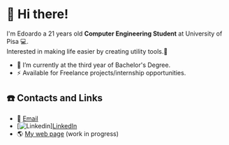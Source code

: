 # :wave: Hi there!
I'm Edoardo a 21 years old **Computer Engineering Student** at University of Pisa :computer:.\
Interested in making life easier by creating utility tools.:milky_way:

- :telescope: I’m currently at the third year of Bachelor's Degree.
- :zap:  Available for Freelance projects/internship opportunities.

## :phone: Contacts and Links
- :email: [Email](mailto:ruffoli99@gmail.com)
- [![Linkedin](https://i.stack.imgur.com/gVE0j.png)][LinkedIn](https://www.linkedin.com/in/edoardoruffoli)
- :earth_americas: [My web page](https://edoardoruffoli.github.io) (work in progress)
